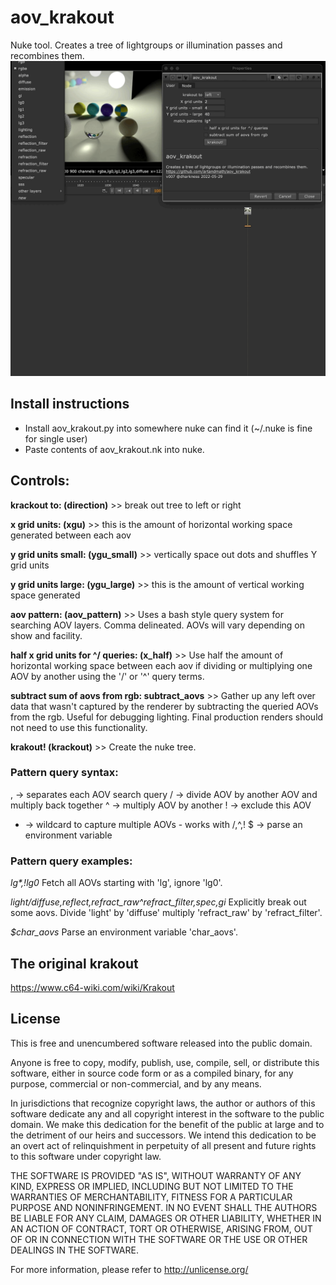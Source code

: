 # aov_krakout
Nuke tool. Creates a tree of lightgroups or illumination passes and recombines them.
![screenshot](https://raw.githubusercontent.com/artandmath/aov_krakout/master/aov_krakout_screenshot.gif)

## Install instructions

- Install aov_krakout.py into somewhere nuke can find it (~/.nuke is fine for single user)
- Paste contents of aov_krakout.nk into nuke.

## Controls:

__krackout to: (direction)__ >> break out tree to left or right

__x grid units: (xgu)__ >> this is the amount of horizontal working space generated between each aov

__y grid units small: (ygu_small)__ >> vertically space out dots and shuffles Y grid units

__y grid units large: (ygu_large)__ >> this is the amount of vertical working space generated

__aov pattern: (aov_pattern)__ >> Uses a bash style query system for searching AOV layers. Comma delineated. AOVs will vary depending on show and facility.

__half x grid units for ^/ queries: (x_half)__ >> Use half the amount of horizontal working space between each aov if dividing or multiplying one AOV by another using the '/' or '^' query terms.

__subtract sum of aovs from rgb: subtract_aovs__ >> Gather up any left over data that wasn't captured by the renderer by subtracting the queried AOVs from the rgb. Useful for debugging lighting. Final production renders should not need to use this functionality.

__krakout! (krackout)__ >> Create the nuke tree.

### Pattern query syntax:
, -> separates each AOV search query
/ -> divide AOV by another AOV and multiply back together
^ -> multiply AOV by another
! -> exclude this AOV
* -> wildcard to capture multiple AOVs - works with /,^,!
$ -> parse an environment variable

### Pattern query examples:
<i>lg*,!lg0</i>
Fetch all AOVs starting with 'lg', ignore 'lg0'.

<i>light/diffuse,reflect,refract_raw^refract_filter,spec,gi</i>
Explicitly break out some aovs. Divide 'light' by 'diffuse' multiply 'refract_raw' by 'refract_filter'.

<i>$char_aovs</i>
Parse an environment variable 'char_aovs'.

## The original krakout

https://www.c64-wiki.com/wiki/Krakout

## License

This is free and unencumbered software released into the public domain.

Anyone is free to copy, modify, publish, use, compile, sell, or
distribute this software, either in source code form or as a compiled
binary, for any purpose, commercial or non-commercial, and by any
means.

In jurisdictions that recognize copyright laws, the author or authors
of this software dedicate any and all copyright interest in the
software to the public domain. We make this dedication for the benefit
of the public at large and to the detriment of our heirs and
successors. We intend this dedication to be an overt act of
relinquishment in perpetuity of all present and future rights to this
software under copyright law.

THE SOFTWARE IS PROVIDED "AS IS", WITHOUT WARRANTY OF ANY KIND,
EXPRESS OR IMPLIED, INCLUDING BUT NOT LIMITED TO THE WARRANTIES OF
MERCHANTABILITY, FITNESS FOR A PARTICULAR PURPOSE AND NONINFRINGEMENT.
IN NO EVENT SHALL THE AUTHORS BE LIABLE FOR ANY CLAIM, DAMAGES OR
OTHER LIABILITY, WHETHER IN AN ACTION OF CONTRACT, TORT OR OTHERWISE,
ARISING FROM, OUT OF OR IN CONNECTION WITH THE SOFTWARE OR THE USE OR
OTHER DEALINGS IN THE SOFTWARE.

For more information, please refer to <http://unlicense.org/>
